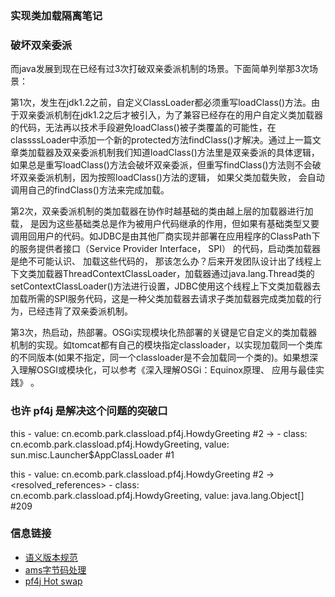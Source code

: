 ### 实现类加载隔离笔记

### 破坏双亲委派
而java发展到现在已经有过3次打破双亲委派机制的场景。下面简单列举那3次场景：

第1次，发生在jdk1.2之前，自定义ClassLoader都必须重写loadClass()方法。由于双亲委派机制在jdk1.2之后才被引入，为了兼容已经存在的用户自定义类加载器的代码，无法再以技术手段避免loadClass()被子类覆盖的可能性，在classssLoader中添加一个新的protected方法findClass()才解决。通过上一篇文章类加载器及双亲委派机制我们知道loadClass()方法里是双亲委派的具体逻辑，如果总是重写loadClass()方法会破坏双亲委派，但重写findClass()方法则不会破坏双亲委派机制，因为按照loadClass()方法的逻辑， 如果父类加载失败， 会自动调用自己的findClass()方法来完成加载。

第2次，双亲委派机制的类加载器在协作时越基础的类由越上层的加载器进行加载， 是因为这些基础类总是作为被用户代码继承的作用，但如果有基础类型又要调用回用户的代码。如JDBC是由其他厂商实现并部署在应用程序的ClassPath下的服务提供者接口（Service Provider Interface， SPI） 的代码，启动类加载器是绝不可能认识、 加载这些代码的， 那该怎么办？后来开发团队设计出了线程上下文类加载器ThreadContextClassLoader，加载器通过java.lang.Thread类的setContextClassLoader()方法进行设置，JDBC使用这个线程上下文类加载器去加载所需的SPI服务代码，这是一种父类加载器去请求子类加载器完成类加载的行为，已经违背了双亲委派机制。

第3次，热启动，热部署。OSGi实现模块化热部署的关键是它自定义的类加载器机制的实现。如tomcat都有自己的模块指定classloader，以实现加载同一个类库的不同版本(如果不指定，同一个classloader是不会加载同一个类的)。如果想深入理解OSGI或模块化，可以参考《深入理解OSGi：Equinox原理、 应用与最佳实践》 。


### 也许 pf4j 是解决这个问题的突破口



this     - value: cn.ecomb.park.classload.pf4j.HowdyGreeting #2
 -> <classLoader>     - class: cn.ecomb.park.classload.pf4j.HowdyGreeting, value: sun.misc.Launcher$AppClassLoader #1


this     - value: cn.ecomb.park.classload.pf4j.HowdyGreeting #2
 -> <resolved_references>     - class: cn.ecomb.park.classload.pf4j.HowdyGreeting, value: java.lang.Object[] #209




### 信息链接
- [语义版本规范](https://semver.org/)
- [ams字节码处理](https://asm.ow2.io/)
- [pf4j Hot swap](https://github.com/pf4j/pf4j/issues/267)